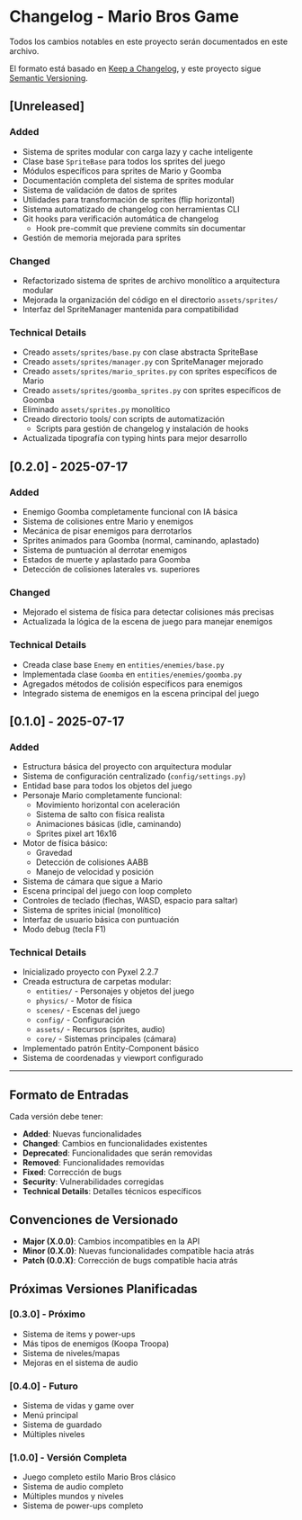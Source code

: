 # Changelog - Mario Bros Game

Todos los cambios notables en este proyecto serán documentados en este archivo.

El formato está basado en [Keep a Changelog](https://keepachangelog.com/en/1.0.0/),
y este proyecto sigue [Semantic Versioning](https://semver.org/spec/v2.0.0.html).

## [Unreleased]

### Added
- Sistema de sprites modular con carga lazy y cache inteligente
- Clase base `SpriteBase` para todos los sprites del juego
- Módulos específicos para sprites de Mario y Goomba
- Documentación completa del sistema de sprites modular
- Sistema de validación de datos de sprites
- Utilidades para transformación de sprites (flip horizontal)
- Sistema automatizado de changelog con herramientas CLI
- Git hooks para verificación automática de changelog
  - Hook pre-commit que previene commits sin documentar
- Gestión de memoria mejorada para sprites

### Changed
- Refactorizado sistema de sprites de archivo monolítico a arquitectura modular
- Mejorada la organización del código en el directorio `assets/sprites/`
- Interfaz del SpriteManager mantenida para compatibilidad

### Technical Details
- Creado `assets/sprites/base.py` con clase abstracta SpriteBase
- Creado `assets/sprites/manager.py` con SpriteManager mejorado
- Creado `assets/sprites/mario_sprites.py` con sprites específicos de Mario
- Creado `assets/sprites/goomba_sprites.py` con sprites específicos de Goomba
- Eliminado `assets/sprites.py` monolítico
- Creado directorio tools/ con scripts de automatización
  - Scripts para gestión de changelog y instalación de hooks
- Actualizada tipografía con typing hints para mejor desarrollo

## [0.2.0] - 2025-07-17

### Added
- Enemigo Goomba completamente funcional con IA básica
- Sistema de colisiones entre Mario y enemigos
- Mecánica de pisar enemigos para derrotarlos
- Sprites animados para Goomba (normal, caminando, aplastado)
- Sistema de puntuación al derrotar enemigos
- Estados de muerte y aplastado para Goomba
- Detección de colisiones laterales vs. superiores

### Changed
- Mejorado el sistema de física para detectar colisiones más precisas
- Actualizada la lógica de la escena de juego para manejar enemigos

### Technical Details
- Creada clase base `Enemy` en `entities/enemies/base.py`
- Implementada clase `Goomba` en `entities/enemies/goomba.py`
- Agregados métodos de colisión específicos para enemigos
- Integrado sistema de enemigos en la escena principal del juego

## [0.1.0] - 2025-07-17

### Added
- Estructura básica del proyecto con arquitectura modular
- Sistema de configuración centralizado (`config/settings.py`)
- Entidad base para todos los objetos del juego
- Personaje Mario completamente funcional:
  - Movimiento horizontal con aceleración
  - Sistema de salto con física realista
  - Animaciones básicas (idle, caminando)
  - Sprites pixel art 16x16
- Motor de física básico:
  - Gravedad
  - Detección de colisiones AABB
  - Manejo de velocidad y posición
- Sistema de cámara que sigue a Mario
- Escena principal del juego con loop completo
- Controles de teclado (flechas, WASD, espacio para saltar)
- Sistema de sprites inicial (monolítico)
- Interfaz de usuario básica con puntuación
- Modo debug (tecla F1)

### Technical Details
- Inicializado proyecto con Pyxel 2.2.7
- Creada estructura de carpetas modular:
  - `entities/` - Personajes y objetos del juego
  - `physics/` - Motor de física
  - `scenes/` - Escenas del juego
  - `config/` - Configuración
  - `assets/` - Recursos (sprites, audio)
  - `core/` - Sistemas principales (cámara)
- Implementado patrón Entity-Component básico
- Sistema de coordenadas y viewport configurado

---

## Formato de Entradas

Cada versión debe tener:
- **Added**: Nuevas funcionalidades
- **Changed**: Cambios en funcionalidades existentes
- **Deprecated**: Funcionalidades que serán removidas
- **Removed**: Funcionalidades removidas
- **Fixed**: Corrección de bugs
- **Security**: Vulnerabilidades corregidas
- **Technical Details**: Detalles técnicos específicos

## Convenciones de Versionado

- **Major (X.0.0)**: Cambios incompatibles en la API
- **Minor (0.X.0)**: Nuevas funcionalidades compatible hacia atrás
- **Patch (0.0.X)**: Corrección de bugs compatible hacia atrás

## Próximas Versiones Planificadas

### [0.3.0] - Próximo
- Sistema de items y power-ups
- Más tipos de enemigos (Koopa Troopa)
- Sistema de niveles/mapas
- Mejoras en el sistema de audio

### [0.4.0] - Futuro
- Sistema de vidas y game over
- Menú principal
- Sistema de guardado
- Múltiples niveles

### [1.0.0] - Versión Completa
- Juego completo estilo Mario Bros clásico
- Sistema de audio completo
- Múltiples mundos y niveles
- Sistema de power-ups completo
